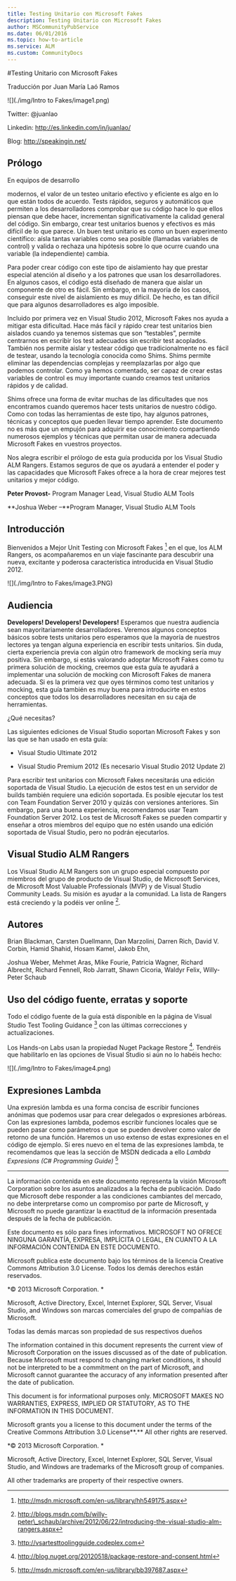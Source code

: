 ```yaml
---
title: Testing Unitario con Microsoft Fakes
description: Testing Unitario con Microsoft Fakes
author: MSCommunityPubService
ms.date: 06/01/2016
ms.topic: how-to-article
ms.service: ALM
ms.custom: CommunityDocs
---
```









#Testing Unitario con Microsoft Fakes



Traducción por Juan María Laó Ramos

![](./img/Intro to Fakes/image1.png)
    

Twitter: @juanlao

Linkedin: <http://es.linkedin.com/in/juanlao/>

Blog: <http://speakingin.net/>

Prólogo 
--------

En equipos de desarrollo

modernos, el valor de un testeo unitario efectivo y eficiente es algo en
lo que están todos de acuerdo. Tests rápidos, seguros y automáticos que
permiten a los desarrolladores comprobar que su código hace lo que ellos
piensan que debe hacer, incrementan significativamente la calidad
general del código. Sin embargo, crear test unitarios buenos y efectivos
es más difícil de lo que parece. Un buen test unitario es como un buen
experimento científico: aísla tantas variables como sea posible
(llamadas variables de control) y valida o rechaza una hipótesis sobre
lo que ocurre cuando una variable (la independiente) cambia.

Para poder crear código con este tipo de aislamiento hay que prestar
especial atención al diseño y a los patrones que usan los
desarrolladores. En algunos casos, el código está diseñado de manera que
aislar un componente de otro es fácil. Sin embargo, en la mayoría de los
casos, conseguir este nivel de aislamiento es muy difícil. De hecho, es
tan difícil que para algunos desarrolladores es algo imposible.

Incluido por primera vez en Visual Studio 2012, Microsoft Fakes nos
ayuda a mitigar esta dificultad. Hace más fácil y rápido crear test
unitarios bien aislados cuando ya tenemos sistemas que son “testables”,
permite centrarnos en escribir los test adecuados sin escribir test
acoplados. También nos permite aislar y testear código que
tradicionalmente no es fácil de testear, usando la tecnología conocida
como Shims. Shims permite eliminar las dependencias complejas y
reemplazarlas por algo que podemos controlar. Como ya hemos comentado,
ser capaz de crear estas variables de control es muy importante cuando
creamos test unitarios rápidos y de calidad.

Shims ofrece una forma de evitar muchas de las dificultades que nos
encontramos cuando queremos hacer tests unitarios de nuestro código.
Como con todas las herramientas de este tipo, hay algunos patrones,
técnicas y conceptos que pueden llevar tiempo aprender. Este documento
no es más que un empujón para adquirir ese conocimiento compartiendo
numerosos ejemplos y técnicas que permitan usar de manera adecuada
Microsoft Fakes en vuestros proyectos.

Nos alegra escribir el prólogo de esta guía producida por los Visual
Studio ALM Rangers. Estamos seguros de que os ayudará a entender el
poder y las capacidades que Microsoft Fakes ofrece a la hora de crear
mejores test unitarios y mejor código.

**Peter Provost-** Program Manager Lead, Visual Studio ALM Tools

**Joshua Weber –**Program Manager, Visual Studio ALM Tools

Introducción 
-------------

Bienvenidos a Mejor Unit Testing con Microsoft Fakes [^1] en el que, los
ALM Rangers, os acompañaremos en un viaje fascinante para descubrir una
nueva, excitante y poderosa característica introducida en Visual Studio
2012.

![](./img/Intro to Fakes/image3.PNG)
    

Audiencia 
----------

**Developers! Developers! Developers!** Esperamos que nuestra audiencia
sean mayoritariamente desarrolladores. Veremos algunos conceptos básicos
sobre tests unitarios pero esperamos que la mayoría de nuestros lectores
ya tengan alguna experiencia en escribir tests unitarios. Sin duda,
cierta experiencia previa con algún otro framework de mocking sería muy
positiva. Sin embargo, si estás valorando adoptar Microsoft Fakes como
tu primera solución de mocking, creemos que esta guía te ayudará a
implementar una solución de mocking con Microsoft Fakes de manera
adecuada. Si es la primera vez que oyes términos como test unitarios y
mocking, esta guía también es muy buena para introducirte en estos
conceptos que todos los desarrolladores necesitan en su caja de
herramientas.

¿Qué necesitas?

Las siguientes ediciones de Visual Studio soportan Microsoft Fakes y son
las que se han usado en esta guía:

- Visual Studio Ultimate 2012

- Visual Studio Premium 2012 (Es necesario Visual Studio 2012 Update 2)

Para escribir test unitarios con Microsoft Fakes necesitarás una edición
soportada de Visual Studio. La ejecución de estos test en un servidor de
builds también requiere una edición soportada. Es posible ejecutar los
test con Team Foundation Server 2010 y quizás con versiones anteriores.
Sin embargo, para una buena experiencia, recomendamos usar Team
Foundation Server 2012. Los test de Microsoft Fakes se pueden compartir
y enseñar a otros miembros del equipo que no estén usando una edición
soportada de Visual Studio, pero no podrán ejecutarlos.

Visual Studio ALM Rangers 
--------------------------

Los Visual Studio ALM Rangers son un grupo especial compuesto por
miembros del grupo de producto de Visual Studio, de Microsoft Services,
de Microsoft Most Valuable Professionals (MVP) y de Visual Studio
Community Leads. Su misión es ayudar a la comunidad. La lista de Rangers
está creciendo y la podéis ver online [^2].

<span id="_Toc365014902" class="anchor"></span>

Autores 
--------

Brian Blackman, Carsten Duellmann, Dan Marzolini, Darren Rich, David V.
Corbin, Hamid Shahid, Hosam Kamel, Jakob Ehn,

Joshua Weber, Mehmet Aras, Mike Fourie, Patricia Wagner, Richard
Albrecht, Richard Fennell, Rob Jarratt, Shawn Cicoria, Waldyr Felix,
Willy-Peter Schaub

Uso del código fuente, erratas y soporte 
-----------------------------------------

Todo el código fuente de la guía está disponible en la página de Visual
Studio Test Tooling Guidance [^3] con las últimas correcciones y
actualizaciones.

Los Hands-on Labs usan la propiedad Nuget Package Restore [^4]. Tendréis
que habilitarlo en las opciones de Visual Studio si aún no lo habéis
hecho:

![](./img/Intro to Fakes/image4.png)
    

Expresiones Lambda 
-------------------

Una expresión lambda es una forma concisa de escribir funciones anónimas
que podemos usar para crear delegados o expresiones arbóreas. Con las
expresiones lambda, podemos escribir funciones locales que se pueden
pasar como parámetros o que se pueden devolver como valor de retorno de
una función. Haremos un uso extenso de estas expresiones en el código de
ejemplo. Si eres nuevo en el tema de las expresiones lambda, te
recomendamos que leas la sección de MSDN dedicada a ello *Lambda
Expresions (C\# Programming Guide)* [^5]

-------------------------------
La información contenida en este documento representa la visión
Microsoft Corporation sobre los asuntos analizados a la fecha de
publicación. Dado que Microsoft debe responder a las condiciones
cambiantes del mercado, no debe interpretarse como un compromiso por
parte de Microsoft, y Microsoft no puede garantizar la exactitud de la
información presentada después de la fecha de publicación.

Este documento es sólo para fines informativos. MICROSOFT NO OFRECE
NINGUNA GARANTÍA, EXPRESA, IMPLÍCITA O LEGAL, EN CUANTO A LA INFORMACIÓN
CONTENIDA EN ESTE DOCUMENTO.

Microsoft publica este documento bajo los términos de la licencia
Creative Commons Attribution 3.0 License. Todos los demás derechos están
reservados.

*© 2013 Microsoft Corporation. *

Microsoft, Active Directory, Excel, Internet Explorer, SQL Server,
Visual Studio, and Windows son marcas comerciales del grupo de compañías
de Microsoft.

Todas las demás marcas son propiedad de sus respectivos dueños

The information contained in this document represents the current view
of Microsoft Corporation on the issues discussed as of the date of
publication. Because Microsoft must respond to changing market
conditions, it should not be interpreted to be a commitment on the part
of Microsoft, and Microsoft cannot guarantee the accuracy of any
information presented after the date of publication.

This document is for informational purposes only. MICROSOFT MAKES NO
WARRANTIES, EXPRESS, IMPLIED OR STATUTORY, AS TO THE INFORMATION IN THIS
DOCUMENT.

Microsoft grants you a license to this document under the terms of the
Creative Commons Attribution 3.0 License**.** All other rights are
reserved.

*© 2013 Microsoft Corporation. *

Microsoft, Active Directory, Excel, Internet Explorer, SQL Server,
Visual Studio, and Windows are trademarks of the Microsoft group of
companies.

All other trademarks are property of their respective owners.


[^1]: http://msdn.microsoft.com/en-us/library/hh549175.aspx

[^2]: http://blogs.msdn.com/b/willy-peter\_schaub/archive/2012/06/22/introducing-the-visual-studio-alm-rangers.aspx

[^3]: http://vsartesttoolingguide.codeplex.com

[^4]: http://blog.nuget.org/20120518/package-restore-and-consent.html

[^5]: http://msdn.microsoft.com/en-us/library/bb397687.aspx


